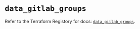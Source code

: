 # `data_gitlab_groups`

Refer to the Terraform Registory for docs: [`data_gitlab_groups`](https://registry.terraform.io/providers/gitlabhq/gitlab/16.3.0/docs/data-sources/groups).
